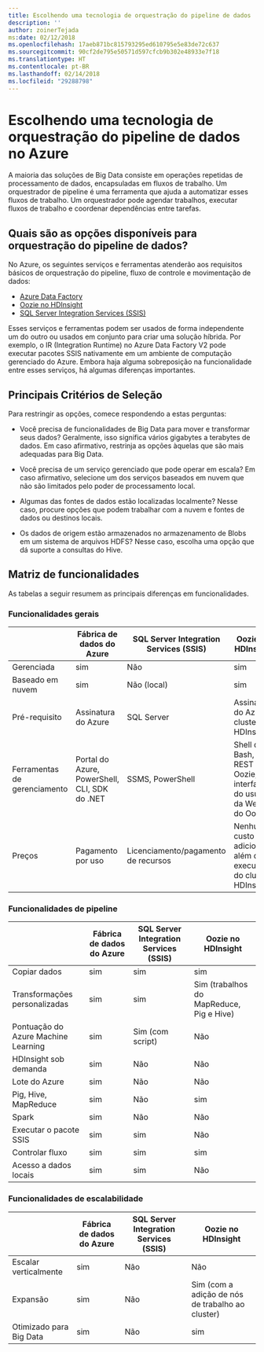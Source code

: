 ```yaml
---
title: Escolhendo uma tecnologia de orquestração do pipeline de dados
description: ''
author: zoinerTejada
ms:date: 02/12/2018
ms.openlocfilehash: 17aeb871bc815793295ed610795e5e83de72c637
ms.sourcegitcommit: 90cf2de795e50571d597cfcb9b302e48933e7f18
ms.translationtype: HT
ms.contentlocale: pt-BR
ms.lasthandoff: 02/14/2018
ms.locfileid: "29288798"
---
```

# <a name="choosing-a-data-pipeline-orchestration-technology-in-azure"></a>Escolhendo uma tecnologia de orquestração do pipeline de dados no Azure

A maioria das soluções de Big Data consiste em operações repetidas de processamento de dados, encapsuladas em fluxos de trabalho. Um orquestrador de pipeline é uma ferramenta que ajuda a automatizar esses fluxos de trabalho. Um orquestrador pode agendar trabalhos, executar fluxos de trabalho e coordenar dependências entre tarefas.

## <a name="what-are-your-options-for-data-pipeline-orchestration"></a>Quais são as opções disponíveis para orquestração do pipeline de dados?

No Azure, os seguintes serviços e ferramentas atenderão aos requisitos básicos de orquestração do pipeline, fluxo de controle e movimentação de dados:

- [Azure Data Factory](/azure/data-factory/)
- [Oozie no HDInsight](/azure/hdinsight/hdinsight-use-oozie-linux-mac)
- [SQL Server Integration Services (SSIS)](/sql/integration-services/sql-server-integration-services)

Esses serviços e ferramentas podem ser usados de forma independente um do outro ou usados em conjunto para criar uma solução híbrida. Por exemplo, o IR (Integration Runtime) no Azure Data Factory V2 pode executar pacotes SSIS nativamente em um ambiente de computação gerenciado do Azure. Embora haja alguma sobreposição na funcionalidade entre esses serviços, há algumas diferenças importantes.

## <a name="key-selection-criteria"></a>Principais Critérios de Seleção

Para restringir as opções, comece respondendo a estas perguntas:

- Você precisa de funcionalidades de Big Data para mover e transformar seus dados? Geralmente, isso significa vários gigabytes a terabytes de dados. Em caso afirmativo, restrinja as opções àquelas que são mais adequadas para Big Data.

- Você precisa de um serviço gerenciado que pode operar em escala? Em caso afirmativo, selecione um dos serviços baseados em nuvem que não são limitados pelo poder de processamento local.

- Algumas das fontes de dados estão localizadas localmente? Nesse caso, procure opções que podem trabalhar com a nuvem e fontes de dados ou destinos locais.

- Os dados de origem estão armazenados no armazenamento de Blobs em um sistema de arquivos HDFS? Nesse caso, escolha uma opção que dá suporte a consultas do Hive.

## <a name="capability-matrix"></a>Matriz de funcionalidades

As tabelas a seguir resumem as principais diferenças em funcionalidades.

### <a name="general-capabilities"></a>Funcionalidades gerais

| | Fábrica de dados do Azure | SQL Server Integration Services (SSIS) | Oozie no HDInsight
| --- | --- | --- | --- |
| Gerenciada | sim | Não  | sim |
| Baseado em nuvem | sim | Não (local) | sim |
| Pré-requisito | Assinatura do Azure | SQL Server  | Assinatura do Azure, cluster HDInsight |
| Ferramentas de gerenciamento | Portal do Azure, PowerShell, CLI, SDK do .NET | SSMS, PowerShell | Shell do Bash, API REST do Oozie, interface do usuário da Web do Oozie |
| Preços | Pagamento por uso | Licenciamento/pagamento de recursos | Nenhum custo adicional além da execução do cluster HDInsight |

### <a name="pipeline-capabilities"></a>Funcionalidades de pipeline

| | Fábrica de dados do Azure | SQL Server Integration Services (SSIS) | Oozie no HDInsight
| --- | --- | --- | --- |
| Copiar dados | sim | sim | sim |
| Transformações personalizadas | sim | sim | Sim (trabalhos do MapReduce, Pig e Hive) |
| Pontuação do Azure Machine Learning | sim | Sim (com script) | Não  |
| HDInsight sob demanda | sim | Não  | Não  |
| Lote do Azure | sim | Não  | Não  |
| Pig, Hive, MapReduce | sim | Não  | sim |
| Spark | sim | Não  | Não  |
| Executar o pacote SSIS | sim | sim | Não  |
| Controlar fluxo | sim | sim | sim |
| Acesso a dados locais | sim | sim | Não  |

### <a name="scalability-capabilities"></a>Funcionalidades de escalabilidade

| | Fábrica de dados do Azure | SQL Server Integration Services (SSIS) | Oozie no HDInsight
| --- | --- | --- | --- |
| Escalar verticalmente | sim | Não  | Não  |
| Expansão | sim | Não  | Sim (com a adição de nós de trabalho ao cluster) |
| Otimizado para Big Data | sim | Não  | sim |


